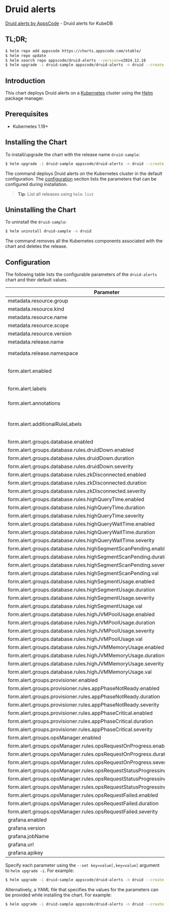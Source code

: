 # Druid alerts

[Druid alerts by AppsCode](https://github.com/appscode/alerts) - Druid alerts for KubeDB

## TL;DR;

```bash
$ helm repo add appscode https://charts.appscode.com/stable/
$ helm repo update
$ helm search repo appscode/druid-alerts --version=v2024.12.18
$ helm upgrade -i druid-sample appscode/druid-alerts -n druid --create-namespace --version=v2024.12.18
```

## Introduction

This chart deploys Druid alerts on a [Kubernetes](http://kubernetes.io) cluster using the [Helm](https://helm.sh) package manager.

## Prerequisites

- Kubernetes 1.19+

## Installing the Chart

To install/upgrade the chart with the release name `druid-sample`:

```bash
$ helm upgrade -i druid-sample appscode/druid-alerts -n druid --create-namespace --version=v2024.12.18
```

The command deploys Druid alerts on the Kubernetes cluster in the default configuration. The [configuration](#configuration) section lists the parameters that can be configured during installation.

> **Tip**: List all releases using `helm list`

## Uninstalling the Chart

To uninstall the `druid-sample`:

```bash
$ helm uninstall druid-sample -n druid
```

The command removes all the Kubernetes components associated with the chart and deletes the release.

## Configuration

The following table lists the configurable parameters of the `druid-alerts` chart and their default values.

|                                   Parameter                                   |                  Description                  |                Default                |
|-------------------------------------------------------------------------------|-----------------------------------------------|---------------------------------------|
| metadata.resource.group                                                       |                                               | <code>kubedb.com</code>               |
| metadata.resource.kind                                                        |                                               | <code>Druid</code>                    |
| metadata.resource.name                                                        |                                               | <code>druids</code>                   |
| metadata.resource.scope                                                       |                                               | <code>Namespaced</code>               |
| metadata.resource.version                                                     |                                               | <code>v1alpha2</code>                 |
| metadata.release.name                                                         | Release name                                  | <code>""</code>                       |
| metadata.release.namespace                                                    | Release namespace                             | <code>""</code>                       |
| form.alert.enabled                                                            | # Enable PrometheusRule alerts                | <code>warning</code>                  |
| form.alert.labels                                                             | # Labels for default rules                    | <code>{"release":"prometheus"}</code> |
| form.alert.annotations                                                        | # Annotations for default rules               | <code>{}</code>                       |
| form.alert.additionalRuleLabels                                               | # Additional labels for PrometheusRule alerts | <code>{}</code>                       |
| form.alert.groups.database.enabled                                            |                                               | <code>warning</code>                  |
| form.alert.groups.database.rules.druidDown.enabled                            |                                               | <code>true</code>                     |
| form.alert.groups.database.rules.druidDown.duration                           |                                               | <code>"1m"</code>                     |
| form.alert.groups.database.rules.druidDown.severity                           |                                               | <code>critical</code>                 |
| form.alert.groups.database.rules.zkDisconnected.enabled                       |                                               | <code>true</code>                     |
| form.alert.groups.database.rules.zkDisconnected.duration                      |                                               | <code>"1m"</code>                     |
| form.alert.groups.database.rules.zkDisconnected.severity                      |                                               | <code>critical</code>                 |
| form.alert.groups.database.rules.highQueryTime.enabled                        |                                               | <code>true</code>                     |
| form.alert.groups.database.rules.highQueryTime.duration                       |                                               | <code>"1m"</code>                     |
| form.alert.groups.database.rules.highQueryTime.severity                       |                                               | <code>warning</code>                  |
| form.alert.groups.database.rules.highQueryWaitTime.enabled                    |                                               | <code>true</code>                     |
| form.alert.groups.database.rules.highQueryWaitTime.duration                   |                                               | <code>"1m"</code>                     |
| form.alert.groups.database.rules.highQueryWaitTime.severity                   |                                               | <code>warning</code>                  |
| form.alert.groups.database.rules.highSegmentScanPending.enabled               |                                               | <code>true</code>                     |
| form.alert.groups.database.rules.highSegmentScanPending.duration              |                                               | <code>"1m"</code>                     |
| form.alert.groups.database.rules.highSegmentScanPending.severity              |                                               | <code>warning</code>                  |
| form.alert.groups.database.rules.highSegmentScanPending.val                   |                                               | <code>2</code>                        |
| form.alert.groups.database.rules.highSegmentUsage.enabled                     |                                               | <code>true</code>                     |
| form.alert.groups.database.rules.highSegmentUsage.duration                    |                                               | <code>"1m"</code>                     |
| form.alert.groups.database.rules.highSegmentUsage.severity                    |                                               | <code>critical</code>                 |
| form.alert.groups.database.rules.highSegmentUsage.val                         |                                               | <code>95</code>                       |
| form.alert.groups.database.rules.highJVMPoolUsage.enabled                     |                                               | <code>true</code>                     |
| form.alert.groups.database.rules.highJVMPoolUsage.duration                    |                                               | <code>"30s"</code>                    |
| form.alert.groups.database.rules.highJVMPoolUsage.severity                    |                                               | <code>warning</code>                  |
| form.alert.groups.database.rules.highJVMPoolUsage.val                         |                                               | <code>95</code>                       |
| form.alert.groups.database.rules.highJVMMemoryUsage.enabled                   |                                               | <code>true</code>                     |
| form.alert.groups.database.rules.highJVMMemoryUsage.duration                  |                                               | <code>"30s"</code>                    |
| form.alert.groups.database.rules.highJVMMemoryUsage.severity                  |                                               | <code>critical</code>                 |
| form.alert.groups.database.rules.highJVMMemoryUsage.val                       |                                               | <code>95</code>                       |
| form.alert.groups.provisioner.enabled                                         |                                               | <code>warning</code>                  |
| form.alert.groups.provisioner.rules.appPhaseNotReady.enabled                  |                                               | <code>true</code>                     |
| form.alert.groups.provisioner.rules.appPhaseNotReady.duration                 |                                               | <code>"1m"</code>                     |
| form.alert.groups.provisioner.rules.appPhaseNotReady.severity                 |                                               | <code>critical</code>                 |
| form.alert.groups.provisioner.rules.appPhaseCritical.enabled                  |                                               | <code>true</code>                     |
| form.alert.groups.provisioner.rules.appPhaseCritical.duration                 |                                               | <code>"15m"</code>                    |
| form.alert.groups.provisioner.rules.appPhaseCritical.severity                 |                                               | <code>warning</code>                  |
| form.alert.groups.opsManager.enabled                                          |                                               | <code>warning</code>                  |
| form.alert.groups.opsManager.rules.opsRequestOnProgress.enabled               |                                               | <code>true</code>                     |
| form.alert.groups.opsManager.rules.opsRequestOnProgress.duration              |                                               | <code>"0m"</code>                     |
| form.alert.groups.opsManager.rules.opsRequestOnProgress.severity              |                                               | <code>info</code>                     |
| form.alert.groups.opsManager.rules.opsRequestStatusProgressingToLong.enabled  |                                               | <code>true</code>                     |
| form.alert.groups.opsManager.rules.opsRequestStatusProgressingToLong.duration |                                               | <code>"30m"</code>                    |
| form.alert.groups.opsManager.rules.opsRequestStatusProgressingToLong.severity |                                               | <code>critical</code>                 |
| form.alert.groups.opsManager.rules.opsRequestFailed.enabled                   |                                               | <code>true</code>                     |
| form.alert.groups.opsManager.rules.opsRequestFailed.duration                  |                                               | <code>"0m"</code>                     |
| form.alert.groups.opsManager.rules.opsRequestFailed.severity                  |                                               | <code>critical</code>                 |
| grafana.enabled                                                               |                                               | <code>false</code>                    |
| grafana.version                                                               |                                               | <code>7.5.5</code>                    |
| grafana.jobName                                                               |                                               | <code>kubedb-databases</code>         |
| grafana.url                                                                   |                                               | <code>""</code>                       |
| grafana.apikey                                                                |                                               | <code>""</code>                       |


Specify each parameter using the `--set key=value[,key=value]` argument to `helm upgrade -i`. For example:

```bash
$ helm upgrade -i druid-sample appscode/druid-alerts -n druid --create-namespace --version=v2024.12.18 --set metadata.resource.group=kubedb.com
```

Alternatively, a YAML file that specifies the values for the parameters can be provided while
installing the chart. For example:

```bash
$ helm upgrade -i druid-sample appscode/druid-alerts -n druid --create-namespace --version=v2024.12.18 --values values.yaml
```
